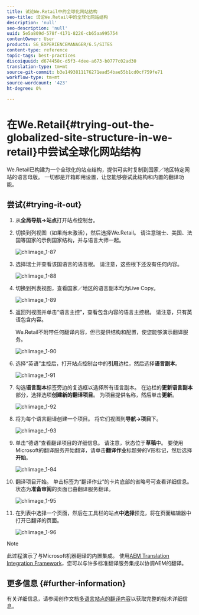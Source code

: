 ```yaml
---
title: 试论We.Retail中的全球化网站结构
seo-title: 试论We.Retail中的全球化网站结构
description: 'null'
seo-description: 'null'
uuid: 5e5a809d-578f-4171-8226-cb65aa995754
contentOwner: User
products: SG_EXPERIENCEMANAGER/6.5/SITES
content-type: reference
topic-tags: best-practices
discoiquuid: d674458c-d5f3-4dee-a673-b0777c02ad30
translation-type: tm+mt
source-git-commit: b3e1493811176271ead54bae55b1cd0cf759fe71
workflow-type: tm+mt
source-wordcount: '423'
ht-degree: 0%

---
```



# 在We.Retail{#trying-out-the-globalized-site-structure-in-we-retail}中尝试全球化网站结构

We.Retail已构建为一个全球化的站点结构，提供可实时复制到国家／地区特定网站的语言母版。 一切都是开箱即用设置，让您能够尝试此结构和内置的翻译功能。

## 尝试{#trying-it-out}

1. 从&#x200B;**全局导航->站点**&#x200B;打开站点控制台。
1. 切换到列视图（如果尚未激活），然后选择We.Retail。 请注意瑞士、美国、法国等国家的示例国家结构，并与语言大师一起。

   ![chlimage_1-87](assets/chlimage_1-87a.png)

1. 选择瑞士并查看该国语言的语言根。 请注意，这些根下还没有任何内容。

   ![chlimage_1-88](assets/chlimage_1-88a.png)

1. 切换到列表视图，查看国家／地区的语言副本均为Live Copy。

   ![chlimage_1-89](assets/chlimage_1-89a.png)

1. 返回列视图并单击“语言主控”，查看包含内容的语言主控根。 请注意，只有英语包含内容。

   We.Retail不附带任何翻译内容，但已提供结构和配置，使您能够演示翻译服务。

   ![chlimage_1-90](assets/chlimage_1-90a.png)

1. 选择“英语”主控后，打开站点控制台中的&#x200B;**引用**&#x200B;边栏，然后选择&#x200B;**语言副本**。

   ![chlimage_1-91](assets/chlimage_1-91.png)

1. 勾选&#x200B;**语言副本**&#x200B;标签旁边的复选框以选择所有语言副本。 在边栏的&#x200B;**更新语言副本**&#x200B;部分，选择选项&#x200B;**创建新的翻译项目**。 为项目提供名称，然后单击&#x200B;**更新**。

   ![chlimage_1-92](assets/chlimage_1-92.png)

1. 将为每个语言翻译创建一个项目。 将它们视图到&#x200B;**导航->项目**&#x200B;下。

   ![chlimage_1-93](assets/chlimage_1-93.png)

1. 单击“德语”查看翻译项目的详细信息。 请注意，状态位于&#x200B;**草稿**&#x200B;中。 要使用Microsoft的翻译服务开始翻译，请单击&#x200B;**翻译作业**&#x200B;标题旁的V形标记，然后选择&#x200B;**开始**。

   ![chlimage_1-94](assets/chlimage_1-94.png)

1. 翻译项目开始。 单击标签为“翻译作业”的卡片底部的省略号可查看详细信息。 状态为&#x200B;**准备审阅**&#x200B;的页面已由翻译服务翻译。

   ![chlimage_1-95](assets/chlimage_1-95.png)

1. 在列表中选择一个页面，然后在工具栏的站点&#x200B;**中选择**&#x200B;预览，将在页面编辑器中打开已翻译的页面。

   ![chlimage_1-96](assets/chlimage_1-96.png)

>[!NOTE]
>
>此过程演示了与Microsoft机器翻译的内置集成。 使用[AEM Translation Integration Framework](/help/sites-administering/translation.md)，您可以与许多标准翻译服务集成以协调AEM的翻译。

## 更多信息 {#further-information}

有关详细信息，请参阅创作文档[多语言站点的翻译内容](/help/sites-administering/translation.md)以获取完整的技术详细信息。
